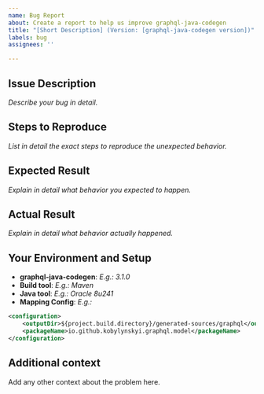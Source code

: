 ```yaml
---
name: Bug Report
about: Create a report to help us improve graphql-java-codegen
title: "[Short Description] (Version: [graphql-java-codegen version])"
labels: bug
assignees: ''

---
```


## Issue Description

*Describe your bug in detail.*

## Steps to Reproduce
*List in detail the exact steps to reproduce the unexpected behavior.*

## Expected Result
*Explain in detail what behavior you expected to happen.*

## Actual Result
*Explain in detail what behavior actually happened.*

## Your Environment and Setup

* **graphql-java-codegen**: *E.g.: 3.1.0*
* **Build tool**: *E.g.: Maven*
* **Java tool**: *E.g.: Oracle 8u241*
* **Mapping Config**: *E.g.:* 

```xml
<configuration>
    <outputDir>${project.build.directory}/generated-sources/graphql</outputDir>
    <packageName>io.github.kobylynskyi.graphql.model</packageName>
</configuration>
```

## Additional context
Add any other context about the problem here.
